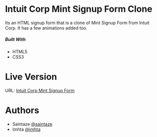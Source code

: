 # Intuit Corp Mint Signup Form Clone

Its an HTML signup form that is a clone of Mint Signup Form from Intuit Corp. It has a few animations added too. 

##### Built With
+ HTML5
+ CSS3

# Live Version
URL: [Intuit Corp Mint Signup Form](https://html-signup-form.imhta.now.sh)

# Authors
+ Saintaze [@saintaze](https://github.com/saintaze/)
+ Imhta [@imhta](https://github.com/imhta)


